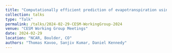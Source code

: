 ```yaml
---
title: "Computationally efficient prediction of evapotranspiration using a Gaussian Process Regression emulator"
collection: talks
type: "Talk"
permalink: /talks/2024-02-29-CESM-WorkingGroup-2024
venue: "CESM Working Group Meetings"
date: 2024-02-29
location: "NCAR, Boulder, CO"
authors: "Thomas Kavoo, Sanjiv Kumar, Daniel Kennedy"
---
```


